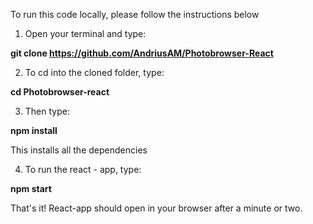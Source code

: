 To run this code locally, please follow the instructions below



1. Open your terminal and type:

**git clone https://github.com/AndriusAM/Photobrowser-React**

2. To cd into the cloned folder, type:

**cd Photobrowser-react**

3. Then type:

**npm install**

This installs all the dependencies

4. To run the react - app, type:

**npm start**


That's it! 
React-app should open in your browser after a minute or two.
